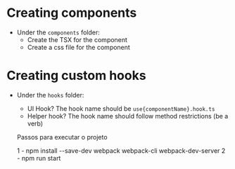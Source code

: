 # Creating components

- Under the `components` folder:
  - Create the TSX for the component
  - Create a css file for the component

# Creating custom hooks

- Under the `hooks` folder:
  - UI Hook? The hook name should be `use{componentName}.hook.ts`
  - Helper hook? The hook name should follow method restrictions (be a verb)


  Passos para executar o projeto

  1 - npm install --save-dev webpack webpack-cli webpack-dev-server
  2 - npm run start